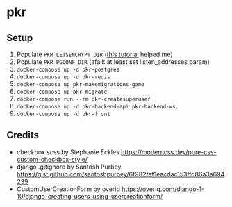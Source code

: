 # pkr

## Setup
1. Populate `PKR_LETSENCRYPT_DIR` ([this tutorial](https://www.digitalocean.com/community/tutorials/how-to-secure-nginx-with-let-s-encrypt-on-ubuntu-16-04#step-4-%E2%80%94-obtaining-an-ssl-certificate) helped me)
1. Populate `PKR_PGCONF_DIR` (afaik at least set listen_addresses param)
1. `docker-compose up -d pkr-postgres`
1. `docker-compose up -d pkr-redis`
1. `docker-compose up pkr-makemigrations-game`
1. `docker-compose up pkr-migrate`
1. `docker-compose run --rm pkr-createsuperuser`
1. `docker-compose up -d pkr-backend-api pkr-backend-ws`
1. `docker-compose up -d pkr-front`

## Credits
* checkbox.scss by Stephanie Eckles https://moderncss.dev/pure-css-custom-checkbox-style/
* django .gitignore by Santosh Purbey https://gist.github.com/santoshpurbey/6f982faf1eacdac153ffd86a3a694239
* CustomUserCreationForm by overiq https://overiq.com/django-1-10/django-creating-users-using-usercreationform/
 